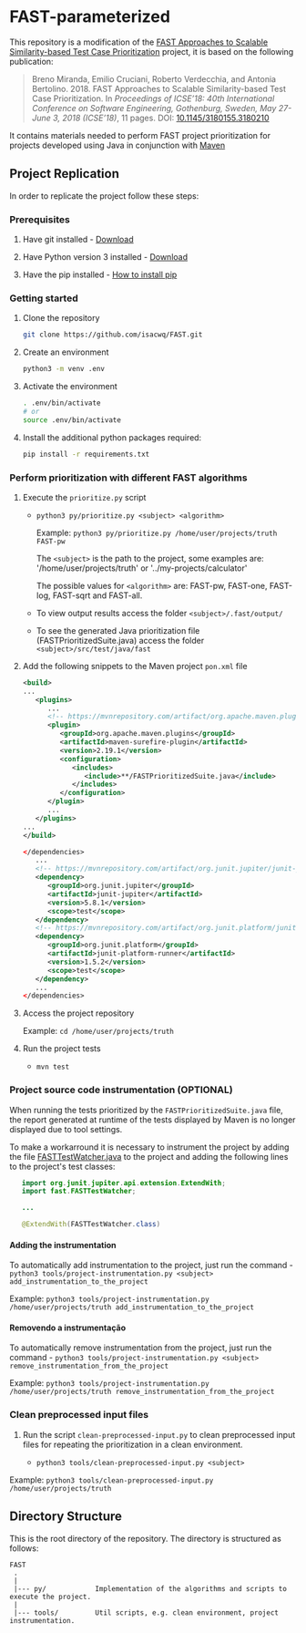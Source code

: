 # FAST-parameterized

This repository is a modification of the [FAST Approaches to Scalable Similarity-based Test Case Prioritization](https://github.com/icse18-FAST/FAST) project, it is based on the following publication:

> Breno Miranda, Emilio Cruciani, Roberto Verdecchia, and Antonia Bertolino. 2018. FAST Approaches to Scalable Similarity-based Test Case Prioritization. In *Proceedings of ICSE’18: 40th International Conference on Software Engineering, Gothenburg, Sweden, May 27-June 3, 2018 (ICSE’18)*, 11 pages. DOI: [10.1145/3180155.3180210](http://dx.doi.org/10.1145/3180155.3180210)


It contains materials needed to perform FAST project prioritization for projects developed using Java in conjunction with [Maven](https://maven.apache.org/)


Project Replication
---------------
In order to replicate the project follow these steps:

### Prerequisites

1. Have git installed - [Download](https://git-scm.com/downloads)

2. Have Python version 3 installed - [Download](https://www.python.org/downloads/)

3. Have the pip installed - [How to install pip](https://pip.pypa.io/en/stable/cli/pip_install/)

### Getting started

1. Clone the repository
   ```bash
   git clone https://github.com/isacwq/FAST.git
   ```

2. Create an environment
   ```bash
   python3 -m venv .env
   ```

4. Activate the environment
   ```bash
   . .env/bin/activate
   # or
   source .env/bin/activate
   ```

3. Install the additional python packages required:
   ```bash
   pip install -r requirements.txt
   ```

### Perform prioritization with different FAST algorithms

1. Execute the `prioritize.py` script
   - `python3 py/prioritize.py <subject> <algorithm>`

      Example: `python3 py/prioritize.py /home/user/projects/truth FAST-pw`

      The `<subject>` is the path to the project, some examples are: '/home/user/projects/truth' or '../my-projects/calculator'

      The possible values for `<algorithm>` are: FAST-pw, FAST-one, FAST-log, FAST-sqrt and FAST-all.

   - To view output results access the folder `<subject>/.fast/output/`

   - To see the generated Java prioritization file (FASTPrioritizedSuite.java) access the folder `<subject>/src/test/java/fast`

2. Add the following snippets to the Maven project `pon.xml` file

   ```xml
   <build>
   ...
      <plugins>
         ...
         <!-- https://mvnrepository.com/artifact/org.apache.maven.plugins/maven-surefire-plugin -->
         <plugin>
            <groupId>org.apache.maven.plugins</groupId>
            <artifactId>maven-surefire-plugin</artifactId>
            <version>2.19.1</version>
            <configuration>
               <includes>
                  <include>**/FASTPrioritizedSuite.java</include>
               </includes>
            </configuration>
         </plugin>
         ...
      </plugins>
   ...
   </build>
   ```

   ```xml
   </dependencies>
      ...
      <!-- https://mvnrepository.com/artifact/org.junit.jupiter/junit-jupiter -->
      <dependency>
         <groupId>org.junit.jupiter</groupId>
         <artifactId>junit-jupiter</artifactId>
         <version>5.8.1</version>
         <scope>test</scope>
      </dependency>
      <!-- https://mvnrepository.com/artifact/org.junit.platform/junit-platform-runner -->
      <dependency>
         <groupId>org.junit.platform</groupId>
         <artifactId>junit-platform-runner</artifactId>
         <version>1.5.2</version>
         <scope>test</scope>
      </dependency>
      ...
   </dependencies>
   ```

3. Access the project repository

   Example: `cd /home/user/projects/truth`

4. Run the project tests

   - `mvn test`

### Project source code instrumentation (OPTIONAL)
   When running the tests prioritized by the `FASTPrioritizedSuite.java` file, the report generated at runtime of the tests displayed by Maven is no longer displayed due to tool settings.

   To make a workarround it is necessary to instrument the project by adding the file [FASTTestWatcher.java](tools/TestWatcher/FASTTestWatcher.java) to the project and adding the following lines to the project's test classes:

   ```java
      import org.junit.jupiter.api.extension.ExtendWith;
      import fast.FASTTestWatcher;

      ...

      @ExtendWith(FASTTestWatcher.class)
   ```

   #### Adding the instrumentation

   To automatically add instrumentation to the project, just run the command
    - `python3 tools/project-instrumentation.py <subject> add_instrumentation_to_the_project`

   Example: `python3 tools/project-instrumentation.py /home/user/projects/truth add_instrumentation_to_the_project`

   #### Removendo a instrumentação

   To automatically remove instrumentation from the project, just run the command
    - `python3 tools/project-instrumentation.py <subject> remove_instrumentation_from_the_project`

   Example: `python3 tools/project-instrumentation.py /home/user/projects/truth remove_instrumentation_from_the_project`

### Clean preprocessed input files

 1. Run the script `clean-preprocessed-input.py` to clean preprocessed input files for repeating the prioritization in a clean environment.

    - `python3 tools/clean-preprocessed-input.py <subject>`

   Example: `python3 tools/clean-preprocessed-input.py /home/user/projects/truth`


Directory Structure
---------------
This is the root directory of the repository. The directory is structured as follows:

    FAST
     .
     |
     |--- py/            Implementation of the algorithms and scripts to execute the project.
     |
     |--- tools/         Util scripts, e.g. clean environment, project instrumentation.
